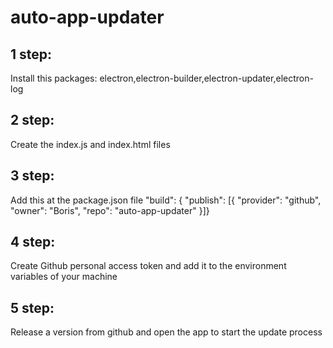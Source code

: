 # auto-app-updater

## 1 step: 
Install this packages: electron,electron-builder,electron-updater,electron-log
## 2 step: 
Create the index.js and index.html files
## 3 step:
Add this at the package.json file "build": { "publish": [{ "provider": "github", "owner": "Boris", "repo": "auto-app-updater" }]}
## 4 step: 
Create Github personal access token and add it to the environment variables of your machine
## 5 step: 
Release a version from github and open the app to start the update process